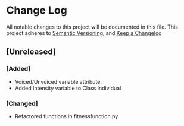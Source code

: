 # Change Log
All notable changes to this project will be documented in this file.
This project adheres to [Semantic Versioning](http://semver.org/), and [Keep a Changelog](http://keepachangelog.com/en/0.3.0/)

## [Unreleased]
### [Added]
- Voiced/Unvoiced variable attribute.
- Added Intensity variable to Class Individual

### [Changed]
- Refactored functions in fitnessfunction.py
